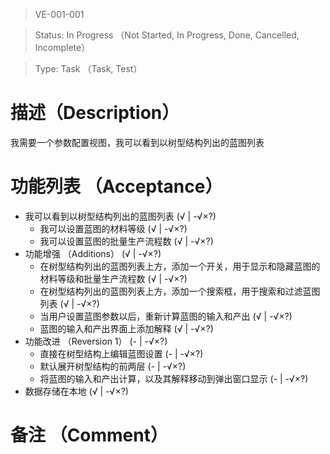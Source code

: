 > VE-001-001

> Status: In Progress （Not Started, In Progress, Done, Cancelled, Incomplete）

> Type: Task （Task, Test）

# 描述（Description）
我需要一个参数配置视图，我可以看到以树型结构列出的蓝图列表

# 功能列表 （Acceptance）
* 我可以看到以树型结构列出的蓝图列表 (√ | -√×?)
  * 我可以设置蓝图的材料等级 (√ | -√×?)
  * 我可以设置蓝图的批量生产流程数 (√ | -√×?)
* 功能增强 （Additions） (√ | -√×?)
  * 在树型结构列出的蓝图列表上方，添加一个开关，用于显示和隐藏蓝图的材料等级和批量生产流程数 (√ | -√×?)
  * 在树型结构列出的蓝图列表上方，添加一个搜索框，用于搜索和过滤蓝图列表 (√ | -√×?)
  * 当用户设置蓝图参数以后，重新计算蓝图的输入和产出 (√ | -√×?)
  * 蓝图的输入和产出界面上添加解释 (√ | -√×?)
* 功能改进 （Reversion 1） (- | -√×?)
  * 直接在树型结构上编辑蓝图设置 (- | -√×?)
  * 默认展开树型结构的前两层 (- | -√×?)
  * 将蓝图的输入和产出计算，以及其解释移动到弹出窗口显示 (- | -√×?)
* 数据存储在本地 (√ | -√×?)

# 备注 （Comment）

